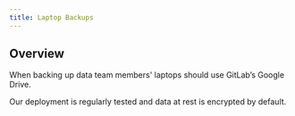 ```yaml
---
title: Laptop Backups
---
```


## Overview

When backing up data team members' laptops should use GitLab’s Google Drive.

Our deployment is regularly tested and data at rest is encrypted by default.
